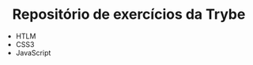 <h1 align="center">Repositório de exercícios da Trybe</h1>
<ul>
  <li>HTLM</li>
  <li>CSS3</li>
  <li>JavaScript</li>
</ul>
<h2 align="center">
  <a href="https://f.hubspotusercontent20.net/hubfs/6308375/Si%CC%81mbolo_PEQUENO_Prancheta%201-1.png" alt="logo da trybe"></a>
</h2>
